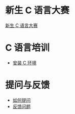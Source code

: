 # 新生 C 语言大赛

[新生 C 语言大赛](introduction.md)

# C 语言培训

- [安装 C 环境](environment.md)

# 提问与反馈

- [如何提问](question.md)
- [反馈问题](feedback.md)